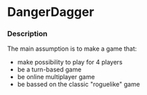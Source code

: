 # DangerDagger

### Description
The main assumption is to make a game that:
- make possibility to play for 4 players
- be a  turn-based game 
- be online multiplayer game 
- be bassed on the classic "roguelike" game